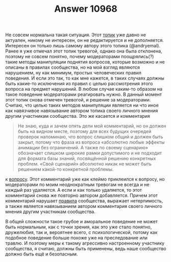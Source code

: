 ﻿---
title: "Answer 10968"
se.owner.user_id: 377637
se.owner.display_name: "Sevastopol&#39;"
se.owner.link: "https://ru.meta.stackoverflow.com/users/377637/sevastopol"
se.answer_id: 10968
se.question_id: 10966
se.post_type: answer
se.is_accepted: False
---
<p>Не совсем нормальна такая ситуация. Этот <a href="https://ru.meta.stackoverflow.com/q/10370/377637">топик</a> уже давно не актуален, никому не интересен, он не редактируется и не дополняется. Интересен он только лишь самому автору этого топика (@andryemal). Ранее я уже отмечал этот топик тревогой, однако она была отклонена, поэтому не совсем понятно, почему модераторами поощрялись(?) такие методы манипуляции поднятия вопросов, которые возможно и не описаны в правилах сообщества, но на мой взгляд являются нарушением, ну как минимум, простых человеческих правил поведения. И если это так, то как мне кажется, в таких случаях должны быть какие-то исключения из правил с целью рассмотрения этого вопроса на предмет нарушений. В любом случае каким-то образом на такое поведение модераторами реагировать нужно. В данный момент этот топик снова отмечен тревогой, и решение за модераторами. Считаю, что целью таких методов манипуляции является ни что иное как навязчивое навязывание автором топика своего личного мнения другим участникам сообщества. Это же касается и комментария</p>
<blockquote>
<p>Не знаю, куда и зачем опять дели мой комментарий, но он должен быть на
видном месте, поэтому для всех будущих очередей проверок напоминаю,
что вопрос слишком общий и должен быть закрыт, потому что фраза из
вопроса «абсолютно любые эффекты анимации без ограничений. А также по
своему сценарию» обозначает слишком широкие рамки допустимого и не
подходит для формата базы знаний, посвящённой решению конкретных
проблем. «Свой сценарий» абсолютно никак не может быть решением
какой-то конкретной проблемы.</p>
</blockquote>
<p>к <a href="https://ru.stackoverflow.com/q/1105132/377637">вопросу</a>. Этот комментарий уже как клеймо приклеился к вопросу, но модераторами по моим неоднократным тревогам не всегда и не каждый раз удаляется. А если и как только удаляется, то этот комментарий снова же повторно автором добавляется. Причем этот комментарий нарушает <a href="https://ru.stackoverflow.com/help/privileges/comment">правила</a> сообщества, выражает нетерпимость, а также является навязыванием автором комментария своего личного мнения другим участникам сообщества.</p>
<p>В общей сложности такое грубое и аморальное поведение не может быть нормальным, как с точки зрения, как это уже стало понятно, дружелюбия, так и, вероятнее всего, с психологической, потому как подобное поведение больше похоже уже на преследование или травлю. И поэтому меры к такому агрессивно настроенному участнику сообщества, я считаю, должны быть применены, ведь наше сообщество должно быть ещё и безопасным.</p>
